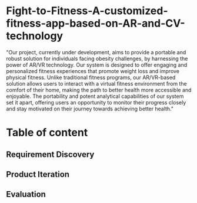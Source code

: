 # Fight-to-Fitness-A-customized-fitness-app-based-on-AR-and-CV-technology

"Our project, currently under development, aims to provide a portable and robust solution for individuals facing obesity challenges, by harnessing the power of AR/VR technology. Our system is designed to offer engaging and personalized fitness experiences that promote weight loss and improve physical fitness. Unlike traditional fitness programs, our AR/VR-based solution allows users to interact with a virtual fitness environment from the comfort of their home, making the path to better health more accessible and enjoyable. The portability and potent analytical capabilities of our system set it apart, offering users an opportunity to monitor their progress closely and stay motivated on their journey towards achieving better health."

# Table of content

## Requirement Discovery

## Product Iteration

## Evaluation
